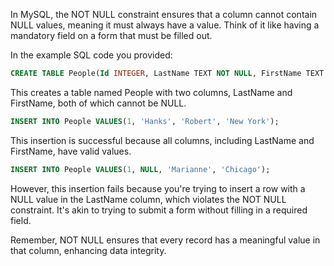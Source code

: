 In MySQL, the NOT NULL constraint ensures that a column cannot contain NULL values, meaning it must always have a value. Think of it like having a mandatory field on a form that must be filled out.

In the example SQL code you provided:

```sql
CREATE TABLE People(Id INTEGER, LastName TEXT NOT NULL, FirstName TEXT NOT NULL, City VARCHAR(55));
```

This creates a table named People with two columns, LastName and FirstName, both of which cannot be NULL.

```sql
INSERT INTO People VALUES(1, 'Hanks', 'Robert', 'New York');
```

This insertion is successful because all columns, including LastName and FirstName, have valid values.

```sql
INSERT INTO People VALUES(1, NULL, 'Marianne', 'Chicago');
```

However, this insertion fails because you're trying to insert a row with a NULL value in the LastName column, which violates the NOT NULL constraint. It's akin to trying to submit a form without filling in a required field.

Remember, NOT NULL ensures that every record has a meaningful value in that column, enhancing data integrity.